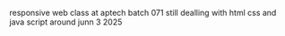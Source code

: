 responsive web class at aptech batch 071 still dealling with html css and java script  around junn 3 2025
